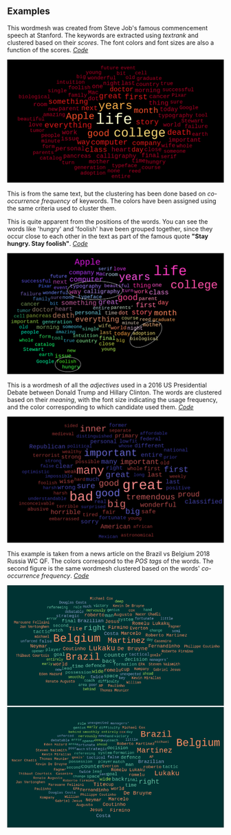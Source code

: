 ## Examples

This wordmesh was created from Steve Job's famous commencement speech at Stanford. The keywords are extracted using *textrank* and clustered based on their *scores*. The font colors and font sizes are also a function of the scores. *[Code](examples/examples.ipynb)*

![jobs-scores](Jobs-speech-scores.png)

This is from the same text, but the clustering has been done based on *co-occurrence frequency* of keywords. The colors have been assigned using the same criteria used to cluster them. 

This is quite apparent from the positions of the words. You can see the words like 'hungry' and 'foolish' have been grouped together, since they occur close to each other in the text as part of the famous quote **"Stay hungry. Stay foolish"**. *[Code](examples/examples.ipynb)*

![jobs-co-occurence](Jobs-speech-cooccurence-demo.png)

This is a wordmesh of all the *adjectives* used in a 2016 US Presidential Debate between Donald Trump and Hillary Clinton. The words are clustered based on their *meaning*, with the font size indicating the usage frequency, and the color corresponding to which candidate used them. *[Code](examples/examples_labelled.ipynb)*

![debate](trump_hillary_debate_adj.png)

This example is taken from a news article on the Brazil vs Belgium 2018 Russia WC QF. The colors correspond to the *POS tags* of the words. The second figure is the same wordmesh clustered based on the words' *co-occurrence frequency*. *[Code](examples/examples.ipynb)*

![fifa](Belgium-Brazil.png) ![fifa2](examples/Belgium-Brazil-cooccurence.png)